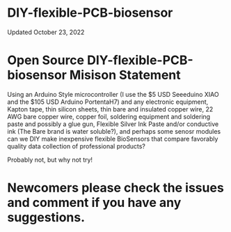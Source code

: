 # DIY-flexible-PCB-biosensor

Updated October 23, 2022

# Open Source DIY-flexible-PCB-biosensor Misison Statement

Using an Arduino Style microcontroller (I use the $5 USD Seeeduino XIAO and the $105 USD Arduino PortentaH7) and any electronic equipment, Kapton tape, thin silicon sheets, thin bare and insulated copper wire, 22 AWG bare copper wire, copper foil, soldering equipment and soldering paste and possibly a glue gun, Flexible Silver Ink Paste and/or conductive ink (The Bare brand is water soluble?), and perhaps some senosr modules can we DIY make inexpensive flexible BioSensors that compare favorably quality data collection of professional products?

Probably not, but why not try!

# Newcomers please check the issues and comment if you have any suggestions.





